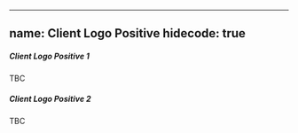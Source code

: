 
---
name: Client Logo Positive
hidecode: true
---
<h5>Client Logo Positive 1</h5>TBC
<h5>Client Logo Positive 2</h5>TBC